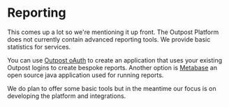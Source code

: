# Reporting

This comes up a lot so we're mentioning it up front. The Outpost Platform does not currently contain advanced reporting tools. We provide basic statistics for services.

You can use [Outpost oAuth](../../outpost-oauth) to create an application that uses your existing Outpost logins to create bespoke reports. Another option is [Metabase](https://www.metabase.com/) an open source java application used for running reports.

We do plan to offer some basic tools but in the meantime our focus is on developing the platform and integrations.
